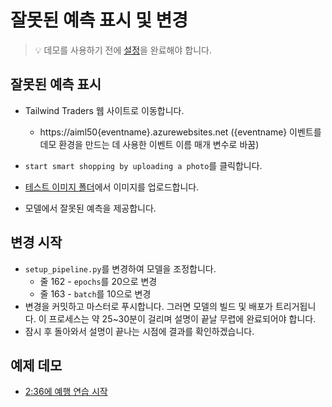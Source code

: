 # <a name="show-faulty-prediction-and-make-a-change"></a>잘못된 예측 표시 및 변경

> 💡 데모를 사용하기 전에 [설정](../DEMO.md)을 완료해야 합니다.

## <a name="show-the-faulty-prediction"></a>잘못된 예측 표시

* Tailwind Traders 웹 사이트로 이동합니다.
    * https://aiml50{eventname}.azurewebsites.net ({eventname} 이벤트를 데모 환경을 만드는 데 사용한 이벤트 이름 매개 변수로 바꿈)

* `start smart shopping by uploading a photo`를 클릭합니다.
* [테스트 이미지 폴더](../source/test-images)에서 이미지를 업로드합니다.
* 모델에서 잘못된 예측을 제공합니다.

## <a name="start-the-change"></a>변경 시작

* `setup_pipeline.py`를 변경하여 모델을 조정합니다.
  * 줄 162 - `epochs`를 20으로 변경
  * 줄 163 - `batch`를 10으로 변경
* 변경을 커밋하고 마스터로 푸시합니다.  그러면 모델의 빌드 및 배포가 트리거됩니다.  이 프로세스는 약 25~30분이 걸리며 설명이 끝날 무렵에 완료되어야 합니다.
* 잠시 후 돌아와서 설명이 끝나는 시점에 결과를 확인하겠습니다.

## <a name="example-demo"></a>예제 데모

* [2:36에 예행 연습 시작](https://youtu.be/UgM8_4fAni8?t=158)